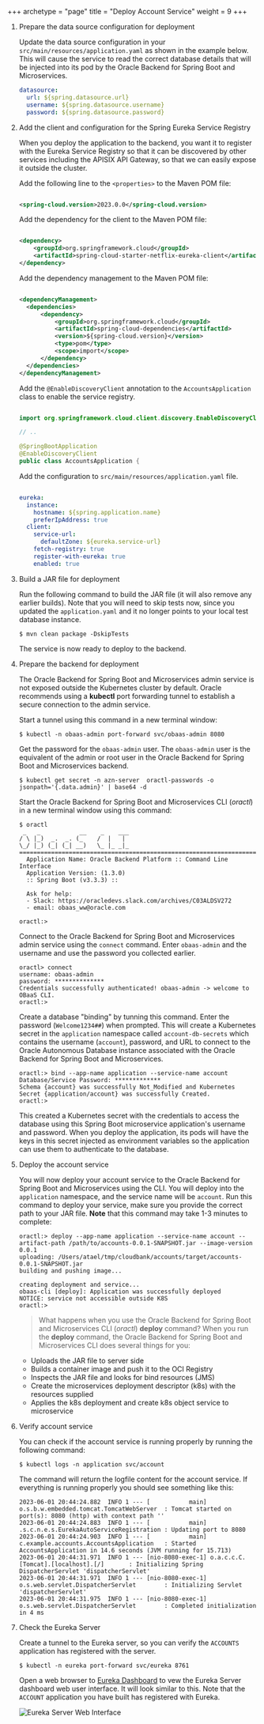 +++
archetype = "page"
title = "Deploy Account Service"
weight = 9
+++


1. Prepare the data source configuration for deployment

    Update the data source configuration in your `src/main/resources/application.yaml` as shown in the example below.  This will cause the service to read the correct database details that will be injected into its pod by the Oracle Backend for Spring Boot and Microservices.

    ```yaml
    datasource:
      url: ${spring.datasource.url}
      username: ${spring.datasource.username}
      password: ${spring.datasource.password}
    ```

1. Add the client and configuration for the Spring Eureka Service Registry

    When you deploy the application to the backend, you want it to register with the Eureka Service Registry so that it can be discovered by other services including the APISIX API Gateway, so that we can easily expose it outside the cluster.

    Add the following line to the `<properties>` to the Maven POM file:

    ```xml
    
    <spring-cloud.version>2023.0.0</spring-cloud.version>
    
    ```

    Add the dependency for the client to the Maven POM file:

    ```xml
    
    <dependency>
        <groupId>org.springframework.cloud</groupId>
        <artifactId>spring-cloud-starter-netflix-eureka-client</artifactId>
    </dependency>
    
    ```

    Add the dependency management to the Maven POM file:

    ```xml
    
    <dependencyManagement>
      <dependencies>
          <dependency>
              <groupId>org.springframework.cloud</groupId>
              <artifactId>spring-cloud-dependencies</artifactId>
              <version>${spring-cloud.version}</version>
              <type>pom</type>
              <scope>import</scope>
          </dependency>
      </dependencies>
    </dependencyManagement>
    
    ```

    Add the `@EnableDiscoveryClient` annotation to the `AccountsApplication` class to enable the service registry.

    ```java
    
    import org.springframework.cloud.client.discovery.EnableDiscoveryClient;

    // .. 

    @SpringBootApplication
    @EnableDiscoveryClient
    public class AccountsApplication {       
    
    ```

    Add the configuration to `src/main/resources/application.yaml` file.

    ```yaml
    
    eureka:
      instance:
        hostname: ${spring.application.name}
        preferIpAddress: true
      client:
        service-url:
          defaultZone: ${eureka.service-url}
        fetch-registry: true
        register-with-eureka: true
        enabled: true
    
    ```

1. Build a JAR file for deployment

    Run the following command to build the JAR file (it will also remove any earlier builds).  Note that you will need to skip tests now, since you updated the `application.yaml` and it no longer points to your local test database instance.

    ```shell
    $ mvn clean package -DskipTests
    ```

    The service is now ready to deploy to the backend.

1. Prepare the backend for deployment

    The Oracle Backend for Spring Boot and Microservices admin service is not exposed outside the Kubernetes cluster by default. Oracle recommends using a **kubectl** port forwarding tunnel to establish a secure connection to the admin service.

    Start a tunnel using this command in a new terminal window:

    ```shell
    $ kubectl -n obaas-admin port-forward svc/obaas-admin 8080
    ```

    Get the password for the `obaas-admin` user. The `obaas-admin` user is the equivalent of the admin or root user in the Oracle Backend for Spring Boot and Microservices backend.

    ```shell
    $ kubectl get secret -n azn-server  oractl-passwords -o jsonpath='{.data.admin}' | base64 -d
    ```

    Start the Oracle Backend for Spring Boot and Microservices CLI (*oractl*) in a new terminal window using this command:

    ```shell
    $ oractl
     _   _           __    _    ___
    / \ |_)  _.  _. (_    /  |   |
    \_/ |_) (_| (_| __)   \_ |_ _|_
    ========================================================================================
      Application Name: Oracle Backend Platform :: Command Line Interface
      Application Version: (1.3.0)
      :: Spring Boot (v3.3.3) ::

      Ask for help:
      - Slack: https://oracledevs.slack.com/archives/C03ALDSV272
      - email: obaas_ww@oracle.com

    oractl:>
    ```

    Connect to the Oracle Backend for Spring Boot and Microservices admin service using the `connect` command. Enter `obaas-admin` and the username and use the password you collected earlier.

    ```shell
    oractl> connect
    username: obaas-admin
    password: **************
    Credentials successfully authenticated! obaas-admin -> welcome to OBaaS CLI.
    oractl:>
    ```

    Create a database "binding" by tunning this command.  Enter the password (`Welcome1234##`) when prompted.  This will create a Kubernetes secret in the `application` namespace called `account-db-secrets` which contains the username (`account`), password, and URL to connect to the Oracle Autonomous Database instance associated with the Oracle Backend for Spring Boot and Microservices.

    ```shell
    oractl:> bind --app-name application --service-name account
    Database/Service Password: *************
    Schema {account} was successfully Not_Modified and Kubernetes Secret {application/account} was successfully Created.
    oractl:>
    ```

    This created a Kubernetes secret with the credentials to access the database using this Spring Boot microservice application's username and password.  When you deploy the application, its pods will have the keys in this secret injected as environment variables so the application can use them to authenticate to the database.

1. Deploy the account service

    You will now deploy your account service to the Oracle Backend for Spring Boot and Microservices using the CLI.  You will deploy into the `application` namespace, and the service name will be `account`.  Run this command to deploy your service, make sure you provide the correct path to your JAR file.  **Note** that this command may take 1-3 minutes to complete:

    ```shell
    oractl:> deploy --app-name application --service-name account --artifact-path /path/to/accounts-0.0.1-SNAPSHOT.jar --image-version 0.0.1
    uploading: /Users/atael/tmp/cloudbank/accounts/target/accounts-0.0.1-SNAPSHOT.jar
    building and pushing image...

    creating deployment and service...
    obaas-cli [deploy]: Application was successfully deployed
    NOTICE: service not accessible outside K8S
    oractl:>
    ```

    > What happens when you use the Oracle Backend for Spring Boot and Microservices CLI (*oractl*) **deploy** command? When you run the **deploy** command, the Oracle Backend for Spring Boot and Microservices CLI does several things for you:

    * Uploads the JAR file to server side
    * Builds a container image and push it to the OCI Registry
    * Inspects the JAR file and looks for bind resources (JMS)
    * Create the microservices deployment descriptor (k8s) with the resources supplied
    * Applies the k8s deployment and create k8s object service to microservice

1. Verify account service

    You can check if the account service is running properly by running the following command:

    ```shell
    $ kubectl logs -n application svc/account
    ```
  
    The command will return the logfile content for the account service. If everything is running properly you should see something like this:

    ```text
    2023-06-01 20:44:24.882  INFO 1 --- [           main] o.s.b.w.embedded.tomcat.TomcatWebServer  : Tomcat started on port(s): 8080 (http) with context path ''
    2023-06-01 20:44:24.883  INFO 1 --- [           main] .s.c.n.e.s.EurekaAutoServiceRegistration : Updating port to 8080
    2023-06-01 20:44:24.903  INFO 1 --- [           main] c.example.accounts.AccountsApplication   : Started AccountsApplication in 14.6 seconds (JVM running for 15.713)
    2023-06-01 20:44:31.971  INFO 1 --- [nio-8080-exec-1] o.a.c.c.C.[Tomcat].[localhost].[/]       : Initializing Spring DispatcherServlet 'dispatcherServlet'
    2023-06-01 20:44:31.971  INFO 1 --- [nio-8080-exec-1] o.s.web.servlet.DispatcherServlet        : Initializing Servlet 'dispatcherServlet'
    2023-06-01 20:44:31.975  INFO 1 --- [nio-8080-exec-1] o.s.web.servlet.DispatcherServlet        : Completed initialization in 4 ms
    ```

1. Check the Eureka Server

    Create a tunnel to the Eureka server, so you can verify the `ACCOUNTS` application has registered with the server.

    ```shell
    $ kubectl -n eureka port-forward svc/eureka 8761
    ```
  
    Open a web browser to [Eureka Dashboard](http://localhost:8761) to vew the Eureka Server dashboard web user interface. It will look similar to this. Note that the `ACCOUNT` application you have built has registered with Eureka.

   ![Eureka Server Web Interface](../images/eureka-dashboard.png " ")

